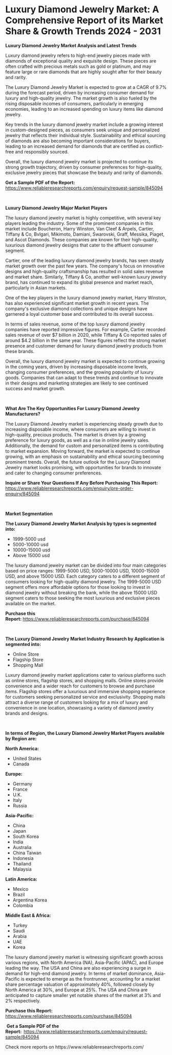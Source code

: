 <p><h1>Luxury Diamond Jewelry Market: A Comprehensive Report of its Market Share & Growth Trends 2024 - 2031</h1></p><p><strong>Luxury Diamond Jewelry Market Analysis and Latest Trends</strong></p>
<p><p>Luxury diamond jewelry refers to high-end jewelry pieces made with diamonds of exceptional quality and exquisite design. These pieces are often crafted with precious metals such as gold or platinum, and may feature large or rare diamonds that are highly sought after for their beauty and rarity.</p><p>The Luxury Diamond Jewelry Market is expected to grow at a CAGR of 9.7% during the forecast period, driven by increasing consumer demand for luxury and high-quality jewelry. The market growth is also fueled by the rising disposable incomes of consumers, particularly in emerging economies, leading to an increased spending on luxury items like diamond jewelry.</p><p>Key trends in the luxury diamond jewelry market include a growing interest in custom-designed pieces, as consumers seek unique and personalized jewelry that reflects their individual style. Sustainability and ethical sourcing of diamonds are also becoming important considerations for buyers, leading to an increased demand for diamonds that are certified as conflict-free and responsibly sourced.</p><p>Overall, the luxury diamond jewelry market is projected to continue its strong growth trajectory, driven by consumer preferences for high-quality, exclusive jewelry pieces that showcase the beauty and rarity of diamonds.</p></p>
<p><strong>Get a Sample PDF of the Report:&nbsp;</strong> <a href="https://www.reliableresearchreports.com/enquiry/request-sample/845094">https://www.reliableresearchreports.com/enquiry/request-sample/845094</a></p>
<p>&nbsp;</p>
<p><strong>Luxury Diamond Jewelry Major Market Players</strong></p>
<p><p>The luxury diamond jewelry market is highly competitive, with several key players leading the industry. Some of the prominent companies in this market include Boucheron, Harry Winston, Van Cleef & Arpels, Cartier, Tiffany & Co, Bvlgari, Mikimoto, Damiani, Swarovski, Graff, Messika, Piaget, and Ascot Diamonds. These companies are known for their high-quality, luxurious diamond jewelry designs that cater to the affluent consumer segment.</p><p>Cartier, one of the leading luxury diamond jewelry brands, has seen steady market growth over the past few years. The company's focus on innovative designs and high-quality craftsmanship has resulted in solid sales revenue and market share. Similarly, Tiffany & Co, another well-known luxury jewelry brand, has continued to expand its global presence and market reach, particularly in Asian markets.</p><p>One of the key players in the luxury diamond jewelry market, Harry Winston, has also experienced significant market growth in recent years. The company's exclusive diamond collections and unique designs have garnered a loyal customer base and contributed to its overall success.</p><p>In terms of sales revenue, some of the top luxury diamond jewelry companies have reported impressive figures. For example, Cartier recorded sales revenue of over $7 billion in 2020, while Tiffany & Co reported sales of around $4.2 billion in the same year. These figures reflect the strong market presence and customer demand for luxury diamond jewelry products from these brands.</p><p>Overall, the luxury diamond jewelry market is expected to continue growing in the coming years, driven by increasing disposable income levels, changing consumer preferences, and the growing popularity of luxury goods. Companies that can adapt to these trends and continue to innovate in their designs and marketing strategies are likely to see continued success and market growth.</p></p>
<p>&nbsp;</p>
<p><strong>What Are The Key Opportunities For Luxury Diamond Jewelry Manufacturers?</strong></p>
<p><p>The Luxury Diamond Jewelry market is experiencing steady growth due to increasing disposable income, where consumers are willing to invest in high-quality, precious products. The market is driven by a growing preference for luxury goods, as well as a rise in online jewelry sales. Additionally, the demand for custom and personalized items is contributing to market expansion. Moving forward, the market is expected to continue growing, with an emphasis on sustainability and ethical sourcing becoming prominent trends. Overall, the future outlook for the Luxury Diamond Jewelry market looks promising, with opportunities for brands to innovate and cater to changing consumer preferences.</p></p>
<p><strong>Inquire or Share Your Questions If Any Before Purchasing This Report:</strong> <a href="https://www.reliableresearchreports.com/enquiry/pre-order-enquiry/845094">https://www.reliableresearchreports.com/enquiry/pre-order-enquiry/845094</a></p>
<p>&nbsp;</p>
<p><strong>Market Segmentation</strong></p>
<p><strong>The Luxury Diamond Jewelry Market Analysis by types is segmented into:</strong></p>
<p><ul><li>1999-5000 usd</li><li>5000-10000 usd</li><li>10000-15000 usd</li><li>Above 15000 usd</li></ul></p>
<p><p>The luxury diamond jewelry market can be divided into four main categories based on price ranges: 1999-5000 USD, 5000-10000 USD, 10000-15000 USD, and above 15000 USD. Each category caters to a different segment of consumers looking for high-quality diamond jewelry. The 1999-5000 USD segment offers more affordable options for those looking to invest in diamond jewelry without breaking the bank, while the above 15000 USD segment caters to those seeking the most luxurious and exclusive pieces available on the market.</p></p>
<p><strong>Purchase this Report:&nbsp;</strong><a href="https://www.reliableresearchreports.com/purchase/845094">https://www.reliableresearchreports.com/purchase/845094</a></p>
<p>&nbsp;</p>
<p><strong>The Luxury Diamond Jewelry Market Industry Research by Application is segmented into:</strong></p>
<p><ul><li>Online Store</li><li>Flagship Store</li><li>Shopping Mall</li></ul></p>
<p><p>Luxury diamond jewelry market applications cater to various platforms such as online stores, flagship stores, and shopping malls. Online stores provide convenience and a wider reach for customers to browse and purchase items. Flagship stores offer a luxurious and immersive shopping experience for customers seeking personalized service and exclusivity. Shopping malls attract a diverse range of customers looking for a mix of luxury and convenience in one location, showcasing a variety of diamond jewelry brands and designs.</p></p>
<p>&nbsp;</p>
<p><strong>In terms of Region, the Luxury Diamond Jewelry Market Players available by Region are:</strong></p>
<p>
    <p> <strong> North America: </strong>
        <ul>
            <li>United States</li>
            <li>Canada</li>
        </ul>
        </p> 
    <p> <strong> Europe: </strong>
        <ul>
            <li>Germany</li>
            <li>France</li>
            <li>U.K.</li>
            <li>Italy</li>
            <li>Russia</li>
        </ul>
        </p> 
    <p> <strong> Asia-Pacific: </strong>
        <ul>
            <li>China</li>
            <li>Japan</li>
            <li>South Korea</li>
            <li>India</li>
            <li>Australia</li>
            <li>China Taiwan</li>
            <li>Indonesia</li>
            <li>Thailand</li>
            <li>Malaysia</li>
        </ul>
        </p> 
    <p> <strong> Latin America: </strong>
        <ul>
            <li>Mexico</li>
            <li>Brazil</li>
            <li>Argentina Korea</li>
            <li>Colombia</li>
        </ul>
        </p> 
    <p> <strong> Middle East & Africa: </strong>
        <ul>
            <li>Turkey</li>
            <li>Saudi</li>
            <li>Arabia</li>
            <li>UAE</li>
            <li>Korea</li>
        </ul>
    </p>
    </p>
<p><p>The luxury diamond jewelry market is witnessing significant growth across various regions, with North America (NA), Asia-Pacific (APAC), and Europe leading the way. The USA and China are also experiencing a surge in demand for high-end diamond jewelry. In terms of market dominance, Asia-Pacific is expected to emerge as the frontrunner, accounting for a market share percentage valuation of approximately 40%, followed closely by North America at 30%, and Europe at 25%. The USA and China are anticipated to capture smaller yet notable shares of the market at 3% and 2% respectively.</p></p>
<p><strong>Purchase this Report: </strong><a href="https://www.reliableresearchreports.com/purchase/845094">https://www.reliableresearchreports.com/purchase/845094</a></p>
<p>&nbsp;<strong>Get a Sample PDF of the Report:&nbsp;&nbsp;</strong><a href="https://www.reliableresearchreports.com/enquiry/request-sample/845094">https://www.reliableresearchreports.com/enquiry/request-sample/845094</a></p>
<p><strong></strong></p>
<p>Check more reports on https://www.reliableresearchreports.com/</p>